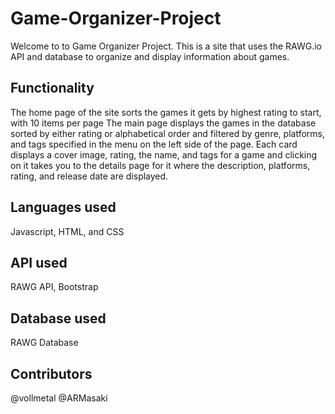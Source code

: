 # Game-Organizer-Project

Welcome to to Game Organizer Project. This is a site that uses the RAWG.io API and database to organize and display information about games. 

## Functionality
The home page of the site sorts the games it gets by highest rating to start, with 10 items per page
The main page displays the games in the database sorted by either rating or alphabetical order and filtered by genre, platforms, and tags specified in the menu on the left side of the page.
Each card displays a cover image, rating, the name, and tags for a game and clicking on it takes you to the details page for it where the description, platforms, rating, and release date are displayed.


## Languages used
Javascript, HTML, and CSS
## API used
RAWG API, Bootstrap
## Database used
RAWG Database
## Contributors

@vollmetal @ARMasaki
